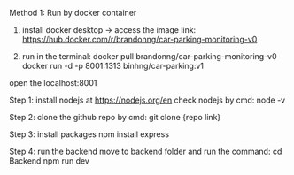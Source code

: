 Method 1: Run by docker container
1. install docker desktop -> access the image link: https://hub.docker.com/r/brandonng/car-parking-monitoring-v0

2. run in the terminal: 
docker pull brandonng/car-parking-monitoring-v0
docker run -d -p 8001:1313 binhng/car-parking:v1

open the localhost:8001

Step 1:
install nodejs at https://nodejs.org/en
check nodejs by cmd: 
node -v

Step 2:
clone the github repo by cmd:
git clone {repo link}

Step 3: install packages
npm install express

Step 4: run the backend
move to backend folder and run the command:
cd Backend
npm run dev



